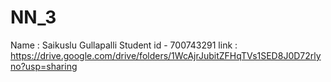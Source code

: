 # NN_3
Name : Saikuslu Gullapalli
Student id - 700743291
link : https://drive.google.com/drive/folders/1WcAjrJubitZFHqTVs1SED8J0D72rlyno?usp=sharing
